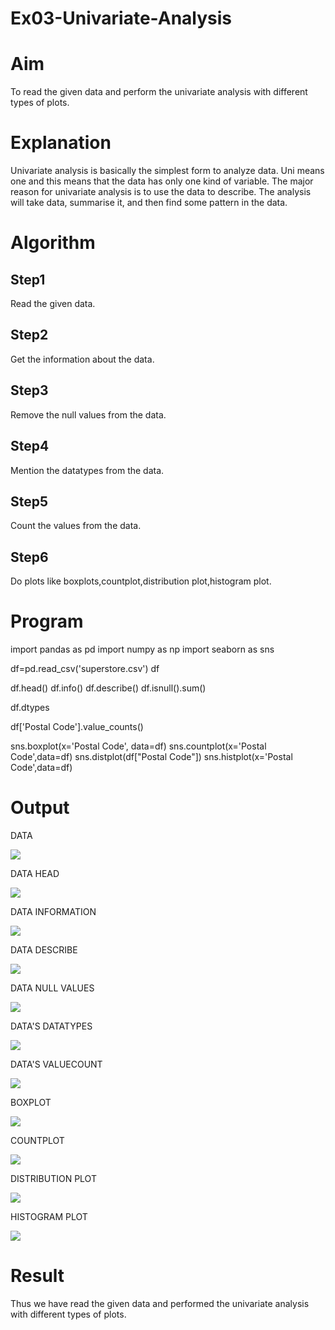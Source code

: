 # Ex03-Univariate-Analysis

# Aim
To read the given data and perform the univariate analysis with different types of plots.
 
# Explanation
Univariate analysis is basically the simplest form to analyze data. Uni means one and this means that the data has only one kind of variable. The major reason for univariate analysis is to use the data to describe. The analysis will take data, summarise it, and then find some pattern in the data.
    
# Algorithm

## Step1
Read the given data.
    
## Step2
Get the information about the data.
    
## Step3
Remove the null values from the data.

## Step4
Mention the datatypes from the data.
    
## Step5
Count the values from the data.
    
## Step6
Do plots like boxplots,countplot,distribution plot,histogram plot.
    
# Program
import pandas as pd
import numpy as np
import seaborn as sns

df=pd.read_csv('superstore.csv')
df

df.head()
df.info()
df.describe()
df.isnull().sum()

df.dtypes

df['Postal Code'].value_counts()

sns.boxplot(x='Postal Code', data=df)
sns.countplot(x='Postal Code',data=df)
sns.distplot(df["Postal Code"])
sns.histplot(x='Postal Code',data=df)

# Output

DATA

![](./1.png)
 
DATA HEAD

![](./2.png)

DATA INFORMATION

![](./3.png)

DATA DESCRIBE

![](./4.png)

DATA NULL VALUES

![](./5.png)

DATA'S DATATYPES

![](./6.png)

DATA'S VALUECOUNT

![](./7.png)

BOXPLOT

![](./8.png)

COUNTPLOT

![](./9.png)

DISTRIBUTION PLOT

![](./10.png)

HISTOGRAM PLOT

![](./11.png)

# Result
Thus we have read the given data and performed the univariate analysis with different types of plots.





    
